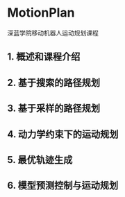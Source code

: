 # MotionPlan
深蓝学院移动机器人运动规划课程

## 1. 概述和课程介绍

## 2. 基于搜索的路径规划

## 3. 基于采样的路径规划

## 4. 动力学约束下的运动规划

## 5. 最优轨迹生成

## 6. 模型预测控制与运动规划
